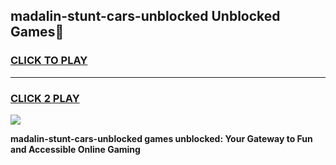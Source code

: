
## madalin-stunt-cars-unblocked Unblocked Games👋
<h3>
<a href="https://news.freeplayer.one?title=madalin-stunt-cars-unblocked&ref=16F">CLICK TO PLAY</a></h3>
<hr>

<h3>
<a href="https://news.freeplayer.one?title=madalin-stunt-cars-unblocked&ref=16F">CLICK 2 PLAY</a>
  
</h3>

<a href="https://news.freeplayer.one?title=madalin-stunt-cars-unblocked&ref=16F/"><img src="https://clearcache.store/games.png"></a>


**madalin-stunt-cars-unblocked games unblocked: Your Gateway to Fun and Accessible Online Gaming**

